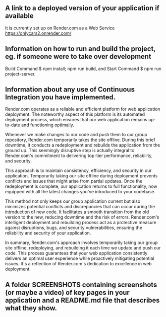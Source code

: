 ## A link to a deployed version of your application if available
It is currently set up on Render.com as a Web Service https://onlycars2.onrender.com/

## Information on how to run and build the project, eg. if someone were to take over development
Build Command $ npm install; npm run build, and Start Command $ npm run project-server.

## Information about any use of Continuous Integration you have implemented.
Render.com operates as a reliable and efficient platform for web application deployment. The noteworthy aspect of this platform is its automated deployment process, which ensures that our web application remains up-to-date and functioning optimally.

Whenever we make changes to our code and push them to our group repository, Render.com temporarily takes the site offline. During this brief downtime, it conducts a redeployment and rebuilds the application from the ground up. This seemingly disruptive step is actually integral to Render.com's commitment to delivering top-tier performance, reliability, and security.

This approach is to maintain consistency, efficiency, and security in our application. Temporarily taking our site offline during deployment prevents conflicts and issues that might arise from partial updates. Once the redeployment is complete, our application returns to full functionality, now equipped with all the latest changes you've introduced to your codebase.

This method not only keeps our group application current but also minimizes potential conflicts and discrepancies that can occur during the introduction of new code. It facilitates a smooth transition from the old version to the new, reducing downtime and the risk of errors. Render.com's intelligent deployment and rebuilding process act as a protective measure against disruptions, bugs, and security vulnerabilities, ensuring the reliability and security of your application.

In summary, Render.com's approach involves temporarily taking our group site offline, redeploying, and rebuilding it each time we update and push our code. This process guarantees that your web application consistently delivers an optimal user experience while proactively mitigating potential issues. It's a reflection of Render.com's dedication to excellence in web deployment.

## A folder SCREENSHOTS containing screenshots (or maybe a video) of key pages in your application and a README.md file that describes what they show.